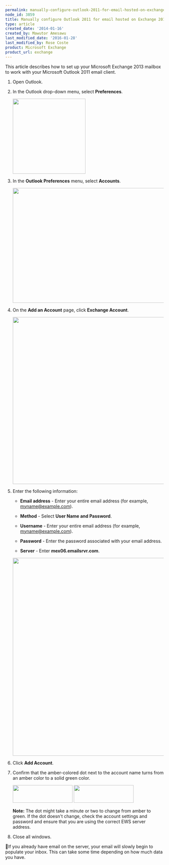 ```yaml
---
permalink: manually-configure-outlook-2011-for-email-hosted-on-exchange-2013/
node_id: 3859
title: Manually configure Outlook 2011 for email hosted on Exchange 2013
type: article
created_date: '2014-01-16'
created_by: Mawutor Amesawu
last_modified_date: '2016-01-28'
last_modified_by: Rose Coste
product: Microsoft Exchange
product_url: exchange
---
```


This article describes how to set up your
Microsoft Exchange 2013 mailbox
to work with your
Microsoft Outlook 2011 email client.

1. Open Outlook.

2. In the Outlook drop-down menu, select **Preferences**.

   <img src="https://8026b2e3760e2433679c-fffceaebb8c6ee053c935e8915a3fbe7.ssl.cf2.rackcdn.com/field/image/1_53.png" width="231" height="238" />

3. In the **Outlook Preferences** menu, select **Accounts**.

   <img src="https://8026b2e3760e2433679c-fffceaebb8c6ee053c935e8915a3fbe7.ssl.cf2.rackcdn.com/field/image/2_50.png" width="640" height="364" />

4. On the **Add an Account** page, click **Exchange Account**.

   <img src="https://8026b2e3760e2433679c-fffceaebb8c6ee053c935e8915a3fbe7.ssl.cf2.rackcdn.com/field/image/01_0.png" width="496" height="529" />

5. Enter the following information:

   - **Email address** - Enter your entire email address
     (for example, myname@example.com).

   - **Method** - Select **User Name and Password**.

   - **Username** - Enter your entire email address
     (for example, myname@example.com).

   - **Password** - Enter the password associated with your email address.

   - **Server** - Enter **mex06.emailsrvr.com**.

   <img src="https://8026b2e3760e2433679c-fffceaebb8c6ee053c935e8915a3fbe7.ssl.cf2.rackcdn.com/field/image/3_47.png" width="739" height="627" />


6. Click **Add Account**.

7. Confirm that the amber-colored dot next to the account name turns from an amber
   color to a solid green color.

   <img src="https://8026b2e3760e2433679c-fffceaebb8c6ee053c935e8915a3fbe7.ssl.cf2.rackcdn.com/field/image/amber.png" width="190" height="56" />
   <img src="https://8026b2e3760e2433679c-fffceaebb8c6ee053c935e8915a3fbe7.ssl.cf2.rackcdn.com/field/image/green.png" width="190" height="56" />

   **Note:** The dot might take a minute or two to change from amber to green.
   If the dot doesn't change, check the account settings and password and
   ensure that you are using the correct EWS server address.

8. Close all windows.

If you already have email on the server, your email will slowly begin
to populate your inbox. This can take some time depending on how much
data you have.
